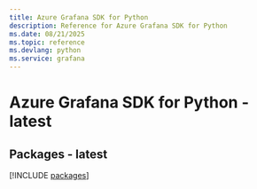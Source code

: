 ```yaml
---
title: Azure Grafana SDK for Python
description: Reference for Azure Grafana SDK for Python
ms.date: 08/21/2025
ms.topic: reference
ms.devlang: python
ms.service: grafana
---
```

# Azure Grafana SDK for Python - latest
## Packages - latest
[!INCLUDE [packages](grafana-index.md)]